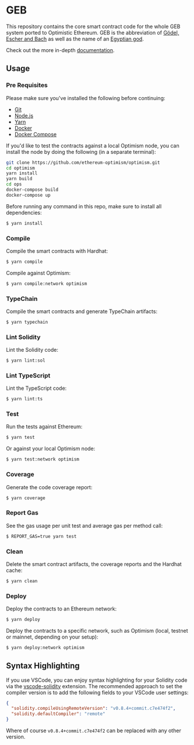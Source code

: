 # GEB

This repository contains the core smart contract code for the whole GEB system ported to Optimistic Ethereum. GEB is the abbreviation of [Gödel, Escher and Bach](https://en.wikipedia.org/wiki/G%C3%B6del,_Escher,_Bach) as well as the name of an [Egyptian god](https://en.wikipedia.org/wiki/Geb).

Check out the more in-depth [documentation](https://docs.reflexer.finance/).

## Usage

### Pre Requisites

Please make sure you've installed the following before continuing:

- [Git](https://git-scm.com/book/en/v2/Getting-Started-Installing-Git)
- [Node.js](https://nodejs.org/en/download/)
- [Yarn](https://classic.yarnpkg.com/en/docs/install#mac-stable)
- [Docker](https://docs.docker.com/engine/install/)
- [Docker Compose](https://docs.docker.com/compose/install/)

If you'd like to test the contracts against a local Optimism node, you can install the node by doing the following (in a separate terminal):

```sh
git clone https://github.com/ethereum-optimism/optimism.git
cd optimism
yarn install
yarn build
cd ops
docker-compose build
docker-compose up
```

Before running any command in this repo, make sure to install all dependencies:

```sh
$ yarn install
```

### Compile

Compile the smart contracts with Hardhat:

```sh
$ yarn compile
```

Compile against Optimism:

```sh
$ yarn compile:network optimism
```

### TypeChain

Compile the smart contracts and generate TypeChain artifacts:

```sh
$ yarn typechain
```

### Lint Solidity

Lint the Solidity code:

```sh
$ yarn lint:sol
```

### Lint TypeScript

Lint the TypeScript code:

```sh
$ yarn lint:ts
```

### Test

Run the tests against Ethereum:

```sh
$ yarn test
```

Or against your local Optimism node:

```sh
$ yarn test:network optimism
```

### Coverage

Generate the code coverage report:

```sh
$ yarn coverage
```

### Report Gas

See the gas usage per unit test and average gas per method call:

```sh
$ REPORT_GAS=true yarn test
```

### Clean

Delete the smart contract artifacts, the coverage reports and the Hardhat cache:

```sh
$ yarn clean
```

### Deploy

Deploy the contracts to an Ethereum network:

```sh
$ yarn deploy
```

Deploy the contracts to a specific network, such as Optimism (local, testnet or mainnet, depending on your setup):

```sh
$ yarn deploy:network optimism
```

## Syntax Highlighting

If you use VSCode, you can enjoy syntax highlighting for your Solidity code via the
[vscode-solidity](https://github.com/juanfranblanco/vscode-solidity) extension. The recommended approach to set the
compiler version is to add the following fields to your VSCode user settings:

```json
{
  "solidity.compileUsingRemoteVersion": "v0.8.4+commit.c7e474f2",
  "solidity.defaultCompiler": "remote"
}
```

Where of course `v0.8.4+commit.c7e474f2` can be replaced with any other version.
